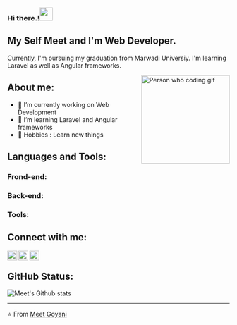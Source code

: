 ### Hi there.!<img src="https://github.com/meetgoyani08/meetgoyani08/blob/main/assets/Hi.gif" width="30px"></h2>
## My Self Meet and I'm Web Developer.

Currently, I'm pursuing my graduation from Marwadi Universiy. I'm learning Laravel as well as Angular frameworks.

<img align="right" alt="Person who coding gif" src="https://github.com/meetgoyani08/meetgoyani08/blob/main/assets/coding.gif" width="200" />

## About me:

- 🔭 I’m currently working on Web Development
- 🌱 I’m learning Laravel and Angular frameworks
- 🤗 Hobbies : Learn new things

## Languages and Tools:

### Frond-end:


### Back-end:


### Tools:


## Connect with me:

<a href="https://twitter.com/meet_goyani08">
  <img align="left" alt="Meet's Twitter" width="22px" src="https://cdn.jsdelivr.net/npm/simple-icons@v3/icons/twitter.svg" />
</a>
<a href="https://www.linkedin.com/in/meet-goyani08/">
  <img align="left" alt="Meet's Linkedin" width="22px" src="https://cdn.jsdelivr.net/npm/simple-icons@v3/icons/linkedin.svg" />
</a>
<a href="https://github.com/meetgoyani08">
  <img align="left" alt="Meet's Github" width="22px" src="https://cdn.jsdelivr.net/npm/simple-icons@v3/icons/github.svg" />
</a>
<br />

## GitHub Status:

![Meet's Github stats](https://github-readme-stats.vercel.app/api?username=meetgoyani08&show_icons=true)

-----

⭐️ From [Meet Goyani](https://github.com/meetgoyani08)
